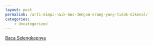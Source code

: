 ```yaml
---
layout: post
permalink: /arti-mimpi-naik-bus-dengan-orang-yang-tidak-dikenal/
categories:
    - Uncategorized
---
```


[Baca Selengkapnya](/09)
